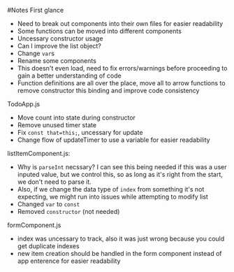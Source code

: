 #Notes
First glance
- Need to break out components into their own files for easier readability
- Some functions can be moved into different components
- Uncessary constructor usage
- Can I improve the list object?
- Change `var`s
- Rename some components
- This doesn't even load, need to fix errors/warnings before proceeding to gain a better understanding of code
- Function definitions are all over the place, move all to arrow functions to remove constructor this binding and improve code consistency

TodoApp.js
- Move count into state during constructor
- Remove unused timer state
- Fix `const that=this;`, uncessary for update
- Change flow of updateTimer to use a variable for easier readability

listItemComponent.js:
- Why is `parseInt` necssary? I can see this being needed if this was a user inputed value, but we control this, so as long as it's right from the start, we don't need to parse it. 
- Also, if we change the data type of `index` from something it's not expecting, we might run into issues while attempting to modify list
- Changed `var` to `const`
- Removed `constructor` (not needed)

formComponent.js
- index was uncessary to track, also it was just wrong because you could get duplicate indexes
- new item creation should be handled in the form component instead of app enterence for easier readability